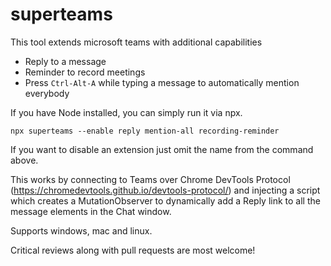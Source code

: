 # superteams

This tool extends microsoft teams with additional capabilities

- Reply to a message
- Reminder to record meetings
- Press `Ctrl-Alt-A` while typing a message to automatically mention everybody

If you have Node installed, you can simply run it via npx.

`npx superteams --enable reply mention-all recording-reminder`

If you want to disable an extension just omit the name from the command above.

This works by connecting to Teams over Chrome DevTools Protocol (https://chromedevtools.github.io/devtools-protocol/) and injecting a script which creates a MutationObserver to dynamically add a Reply link to all the message elements in the Chat window.

Supports windows, mac and linux.

Critical reviews along with pull requests are most welcome!
